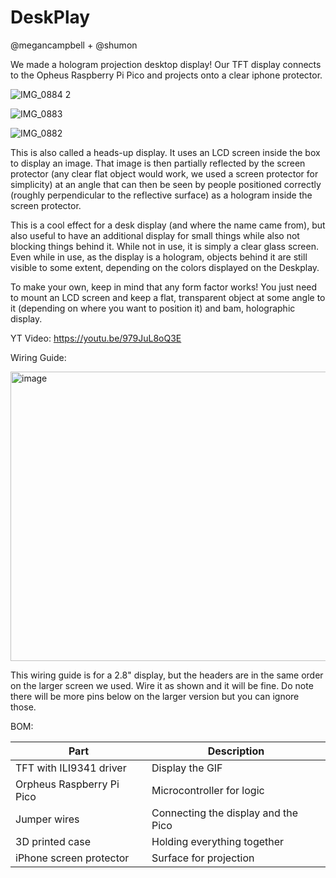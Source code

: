 # DeskPlay
@megancampbell + @shumon 

We made a hologram projection desktop display! Our TFT display connects to the Opheus Raspberry Pi Pico and projects onto a clear iphone protector. 

![IMG_0884 2](https://github.com/user-attachments/assets/9fdc3408-ecc8-420a-9565-41f2a2a7a571)

![IMG_0883](https://github.com/user-attachments/assets/c74279d8-f279-45f2-b034-083195a3b964)

![IMG_0882](https://github.com/user-attachments/assets/09dadb86-f34a-4c0f-88ca-2d63c5092f79)

This is also called a heads-up display. It uses an LCD screen inside the box to display an image. That image is then partially reflected by the screen protector (any clear flat object would work, we used a screen protector for simplicity) at an angle that can then be seen by people positioned correctly (roughly perpendicular to the reflective surface) as a hologram inside the screen protector. 

This is a cool effect for a desk display (and where the name came from), but also useful to have an additional display for small things while also not blocking things behind it. While not in use, it is simply a clear glass screen. Even while in use, as the display is a hologram, objects behind it are still visible to some extent, depending on the colors displayed on the Deskplay. 

To make your own, keep in mind that any form factor works! You just need to mount an LCD screen and keep a flat, transparent object at some angle to it (depending on where you want to position it) and bam, holographic display. 

YT Video: https://youtu.be/979JuL8oQ3E

Wiring Guide:

<img width="820" height="463" alt="image" src="https://github.com/user-attachments/assets/58aad308-9be9-4704-a702-9c02f0142618" />

This wiring guide is for a 2.8" display, but the headers are in the same order on the larger screen we used. Wire it as shown and it will be fine. Do note there will be more pins below on the larger version but you can ignore those. 


BOM:

| Part                      | Description                        |
|---------------------------|------------------------------------|
| TFT with ILI9341 driver   | Display the GIF                    |
| Orpheus Raspberry Pi Pico| Microcontroller for logic          |
| Jumper wires              | Connecting the display and the Pico|
| 3D printed case           | Holding everything together        |
| iPhone screen protector   | Surface for projection             |

